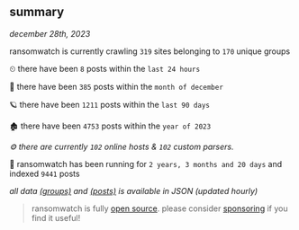 
## summary
_december 28th, 2023_

ransomwatch is currently crawling `319` sites belonging to `170` unique groups

⏲ there have been `8` posts within the `last 24 hours`

🦈 there have been `385` posts within the `month of december`

🪐 there have been `1211` posts within the `last 90 days`

🏚 there have been `4753` posts within the `year of 2023`

_⚙️ there are currently `102` online hosts & `102` custom parsers._

🦕 ransomwatch has been running for `2 years, 3 months and 20 days` and indexed `9441` posts

_all data  [(groups)](http://ransomwhat.telemetry.ltd/groups) and [(posts)](http://ransomwhat.telemetry.ltd/posts) is available in JSON (updated hourly)_

> ransomwatch is fully [open source](https://github.com/joshhighet/ransomwatch#ransomwatch--). please consider [sponsoring](https://github.com/sponsors/joshhighet) if you find it useful!
